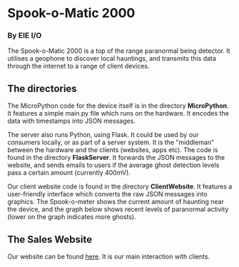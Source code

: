# Spook-o-Matic 2000
### By EIE I/O

The Spook-o-Matic 2000 is a top of the range paranormal being detector. It utilises a geophone to discover local hauntings, and transmits this data through the internet to a range of client devices.

## The directories
The MicroPython code for the device itself is in the directory **MicroPython**. It features a simple main.py file which runs on the hardware. It encodes the data with timestamps into JSON messages.

The server also runs Python, using Flask. It could be used by our consumers locally, or as part of a server system. It is the "middleman" between the hardware and the clients (websites, apps etc). The code is found in the directory **FlaskServer**. It forwards the JSON messages to the website, and sends emails to users if the average ghost detection levels pass a certain amount (currently 400mV).

Our client website code is found in the directory **ClientWebsite**. It features a user-friendly interface which converts the raw JSON messages into graphics. The Spook-o-meter shows the current amount of haunting near the device, and the graph below shows recent levels of paranormal activity (lower on the graph indicates more ghosts).

## The Sales Website
Our website can be found [here](http://spook-o-matic.strikingly.com). It is our main interaction with clients.
